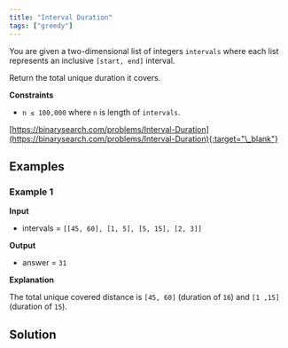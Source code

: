 ```yaml
---
title: "Interval Duration"
tags: ["greedy"]
---
```


You are given a two-dimensional list of integers `intervals` where each list represents an inclusive `[start, end]` interval.

Return the total unique duration it covers.

**Constraints**

- `n ≤ 100,000` where `n` is length of `intervals`.

[https://binarysearch.com/problems/Interval-Duration](https://binarysearch.com/problems/Interval-Duration){:target="\_blank"}

## Examples

### Example 1

**Input**

- intervals = `[[45, 60], [1, 5], [5, 15], [2, 3]]`

**Output**

- answer = `31`

**Explanation**

The total unique covered distance is `[45, 60]` (duration of `16`) and `[1 ,15]` (duration of `15`).

## Solution

<script src="https://gist.github.com/yaeba/16da7be5123724fcf6eccc25581cef5a.js?file=Interval-Duration.py"></script>
